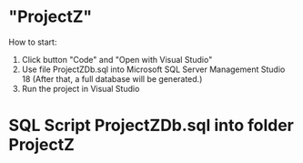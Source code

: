 # "ProjectZ"
How to start:
1) Click button "Code" and "Open with Visual Studio"
2) Use file ProjectZDb.sql into Microsoft SQL Server Management Studio 18 (After that, a full database will be generated.)
3) Run the project in Visual Studio
# SQL Script ProjectZDb.sql into folder ProjectZ

